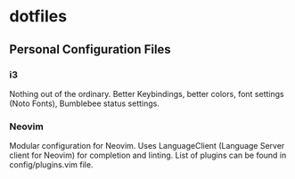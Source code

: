 # dotfiles
## Personal Configuration Files

### i3
Nothing out of the ordinary. Better Keybindings, better colors, font settings (Noto Fonts), Bumblebee status settings.

### Neovim
Modular configuration for Neovim. Uses LanguageClient (Language Server client for Neovim) for completion and linting. List of plugins can be found in config/plugins.vim file.
